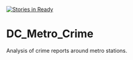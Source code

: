 [![Stories in Ready](https://badge.waffle.io/Andrew62/DC_Metro_Crime.png?label=ready&title=Ready)](https://waffle.io/Andrew62/DC_Metro_Crime)
# DC_Metro_Crime
Analysis of crime reports around metro stations. 
